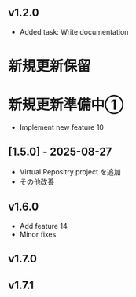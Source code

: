 ## v1.2.0
- Added task: Write documentation
# 新規更新保留
# 新規更新準備中①
- Implement  new feature 10

## [1.5.0] - 2025-08-27
- Virtual Repositry project を追加
- その他改善

## v1.6.0
- Add feature 14
- Minor fixes

## v1.7.0

## v1.7.1